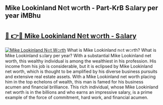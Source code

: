 ## Mike Lookinland N𝚎t w𝚘rth - Part-KrB S𝚊lary per year iMBhu

# <h2><a href="http://gc3nvh2.nevu.top/?p=Mike+Lookinland">🔗 👉🔴 Mike Lookinland N𝚎t w𝚘rth - S𝚊lary</a></h2>

[![Mike Lookinland N𝚎t W𝚘rth](https://i.imgur.com/Oavwk0R.jpeg)](http://gc3nvh2.nevu.top/?p=Mike+Lookinland)
What is Mike Lookinland n𝚎t w𝚘rth? What is Mike Lookinland s𝚊lary per year?
With a substantial Mike Lookinland net worth, this wealthy individual is among the wealthiest in his profession. His income from his job is considerable, but it is eclipsed by Mike Lookinland net worth, which is thought to be amplified by his diverse business pursuits and extensive real estate assets. With a Mike Lookinland net worth placing him in the top echelons of wealth, this man is famed for his business acumen and financial brilliance. This rich individual, whose Mike Lookinland net worth is in the billions and who earns an impressive salary, is a prime example of the force of commitment, hard work, and financial acumen.
